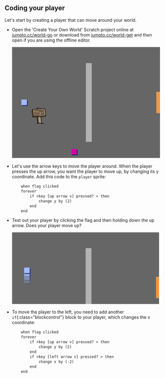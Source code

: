 ## Coding your player

Let's start by creating a player that can move around your world.



+ Open the 'Create Your Own World' Scratch project online at <a href="http://jumpto.cc/world-go" target="_blank">jumpto.cc/world-go</a> or download from <a href="http://jumpto.cc/world-get" target="_blank">jumpto.cc/world-get</a> and then open if you are using the offline editor.

	![screenshot](images/world-starter.png)

+ Let's use the arrow keys to move the player around. When the player presses the up arrow, you want the player to move up, by changing its y coordinate. Add this code to the `player` sprite:

	```blocks
		when flag clicked
		forever
			if <key [up arrow v] pressed? > then
				change y by (2)
			end
		end
	```

+ Test out your player by clicking the flag and then holding down the up arrow. Does your player move up?

	![screenshot](images/world-up.png)

+ To move the player to the left, you need to add another `if`{:class="blockcontrol"} block to your player, which changes the x coordinate:

	```blocks
		when flag clicked
		forever
			if <key [up arrow v] pressed? > then
				change y by (2)
			end
			if <key [left arrow v] pressed? > then
				change x by (-2)
			end
		end
	```

